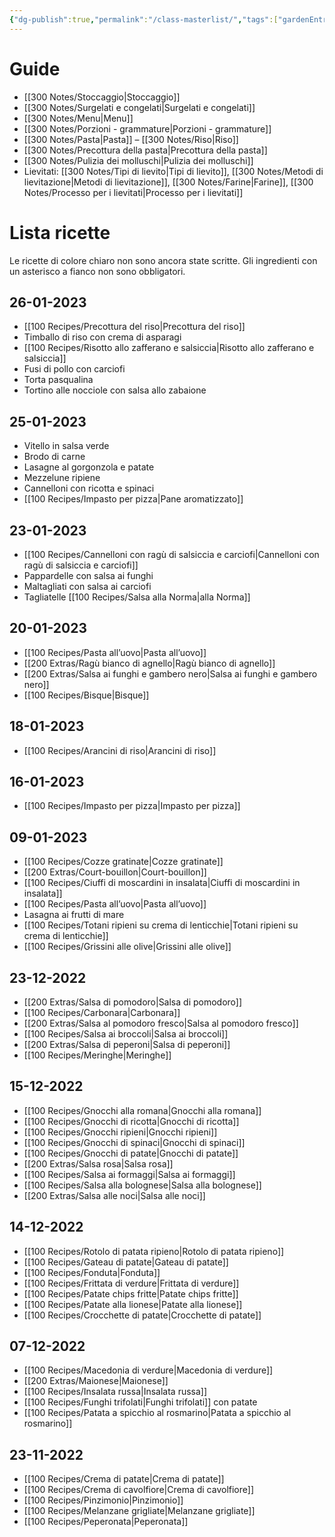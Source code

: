 ```yaml
---
{"dg-publish":true,"permalink":"/class-masterlist/","tags":["gardenEntry"]}
---
```


# Guide
- [[300 Notes/Stoccaggio\|Stoccaggio]]
- [[300 Notes/Surgelati e congelati\|Surgelati e congelati]]
- [[300 Notes/Menu\|Menu]]
- [[300 Notes/Porzioni - grammature\|Porzioni - grammature]]
- [[300 Notes/Pasta\|Pasta]] – [[300 Notes/Riso\|Riso]]
- [[300 Notes/Precottura della pasta\|Precottura della pasta]]
- [[300 Notes/Pulizia dei molluschi\|Pulizia dei molluschi]]
- Lievitati: [[300 Notes/Tipi di lievito\|Tipi di lievito]], [[300 Notes/Metodi di lievitazione\|Metodi di lievitazione]], [[300 Notes/Farine\|Farine]], [[300 Notes/Processo per i lievitati\|Processo per i lievitati]]
# Lista ricette
Le ricette di colore chiaro non sono ancora state scritte.
Gli ingredienti con un asterisco a fianco non sono obbligatori.
## 26-01-2023
- [[100 Recipes/Precottura del riso\|Precottura del riso]]
- Timballo di riso con crema di asparagi
- [[100 Recipes/Risotto allo zafferano e salsiccia\|Risotto allo zafferano e salsiccia]]
- Fusi di pollo con carciofi
- Torta pasqualina
- Tortino alle nocciole con salsa allo zabaione
## 25-01-2023
- Vitello in salsa verde
- Brodo di carne
- Lasagne al gorgonzola e patate
- Mezzelune ripiene
- Cannelloni con ricotta e spinaci
- [[100 Recipes/Impasto per pizza\|Pane aromatizzato]]
## 23-01-2023
- [[100 Recipes/Cannelloni con ragù di salsiccia e carciofi\|Cannelloni con ragù di salsiccia e carciofi]]
- Pappardelle con salsa ai funghi
- Maltagliati con salsa ai carciofi
- Tagliatelle [[100 Recipes/Salsa alla Norma\|alla Norma]]
## 20-01-2023
- [[100 Recipes/Pasta all’uovo\|Pasta all’uovo]]
- [[200 Extras/Ragù bianco di agnello\|Ragù bianco di agnello]]
- [[200 Extras/Salsa ai funghi e gambero nero\|Salsa ai funghi e gambero nero]]
- [[100 Recipes/Bisque\|Bisque]]
## 18-01-2023
- [[100 Recipes/Arancini di riso\|Arancini di riso]]
## 16-01-2023
- [[100 Recipes/Impasto per pizza\|Impasto per pizza]]
## 09-01-2023
- [[100 Recipes/Cozze gratinate\|Cozze gratinate]]
- [[200 Extras/Court-bouillon\|Court-bouillon]]
- [[100 Recipes/Ciuffi di moscardini in insalata\|Ciuffi di moscardini in insalata]]
- [[100 Recipes/Pasta all’uovo\|Pasta all’uovo]]
- Lasagna ai frutti di mare
- [[100 Recipes/Totani ripieni su crema di lenticchie\|Totani ripieni su crema di lenticchie]]
- [[100 Recipes/Grissini alle olive\|Grissini alle olive]]
## 23-12-2022
- [[200 Extras/Salsa di pomodoro\|Salsa di pomodoro]]
- [[100 Recipes/Carbonara\|Carbonara]]
- [[200 Extras/Salsa al pomodoro fresco\|Salsa al pomodoro fresco]]
- [[100 Recipes/Salsa ai broccoli\|Salsa ai broccoli]]
- [[200 Extras/Salsa di peperoni\|Salsa di peperoni]]
- [[100 Recipes/Meringhe\|Meringhe]]
## 15-12-2022
- [[100 Recipes/Gnocchi alla romana\|Gnocchi alla romana]]
- [[100 Recipes/Gnocchi di ricotta\|Gnocchi di ricotta]]
- [[100 Recipes/Gnocchi ripieni\|Gnocchi ripieni]]
- [[100 Recipes/Gnocchi di spinaci\|Gnocchi di spinaci]]
- [[100 Recipes/Gnocchi di patate\|Gnocchi di patate]]
- [[200 Extras/Salsa rosa\|Salsa rosa]]
- [[100 Recipes/Salsa ai formaggi\|Salsa ai formaggi]]
- [[100 Recipes/Salsa alla bolognese\|Salsa alla bolognese]]
- [[200 Extras/Salsa alle noci\|Salsa alle noci]]
## 14-12-2022
- [[100 Recipes/Rotolo di patata ripieno\|Rotolo di patata ripieno]]
- [[100 Recipes/Gateau di patate\|Gateau di patate]]
- [[100 Recipes/Fonduta\|Fonduta]]
- [[100 Recipes/Frittata di verdure\|Frittata di verdure]]
- [[100 Recipes/Patate chips fritte\|Patate chips fritte]]
- [[100 Recipes/Patate alla lionese\|Patate alla lionese]]
- [[100 Recipes/Crocchette di patate\|Crocchette di patate]]
## 07-12-2022
- [[100 Recipes/Macedonia di verdure\|Macedonia di verdure]]
- [[200 Extras/Maionese\|Maionese]]
- [[100 Recipes/Insalata russa\|Insalata russa]]
- [[100 Recipes/Funghi trifolati\|Funghi trifolati]] con patate
- [[100 Recipes/Patata a spicchio al rosmarino\|Patata a spicchio al rosmarino]]
## 23-11-2022
- [[100 Recipes/Crema di patate\|Crema di patate]]
- [[100 Recipes/Crema di cavolfiore\|Crema di cavolfiore]]
- [[100 Recipes/Pinzimonio\|Pinzimonio]]
- [[100 Recipes/Melanzane grigliate\|Melanzane grigliate]]
- [[100 Recipes/Peperonata\|Peperonata]]